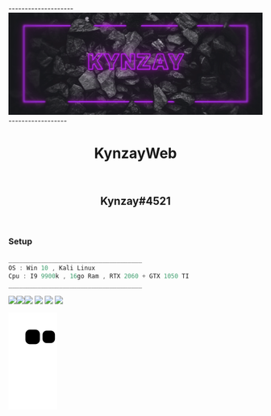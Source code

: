 --------------------[![Nity Web](banner.gif)](https://www.youtube.com/channel/UCigp_Ho8P3R3_D_zv5b8l3Q)------------------
<p>

<h1 align="center"><b>KynzayWeb</b></h1>
</p>

<br>
<h2 align="center"><b>Kynzay#4521</b></h1>
<br>

### Setup

```c#
_____________________________________
OS : Win 10 , Kali Linux
Cpu : I9 9900k , 16go Ram , RTX 2060 + GTX 1050 TI
_____________________________________
```

<p align='center'>
  <img align="left" src="https://github-readme-stats.vercel.app/api?username=kynzayweb&count_private=true&line_height=21&show_icons=true&hide_border=true&theme=midnight-purple"/>
<img align="left" src="https://github-readme-stats.vercel.app/api/top-langs/?username=kynzayweb&layout=compact&card_width=445&hide_border=true&theme=midnight-purple"/>
</p>
<div> 
  <a href="https://www.youtube.com/channel/UCigp_Ho8P3R3_D_zv5b8l3Q" target="_blank"><img src="https://img.shields.io/badge/YouTube-FF0000?style=for-the-badge&logo=youtube&logoColor=white" target="_blank"></a>
 <a href="https://instagram.com/oxuwi" target="_blank"><img src="https://img.shields.io/badge/-Instagram-%23E4405F?style=for-the-badge&logo=instagram&logoColor=white" target="_blank"></a>
 <a href="https://discord.gg/xiw" target="_blank"><img src="https://img.shields.io/badge/Discord-7289DA?style=for-the-badge&logo=discord&logoColor=white" target="_blank"></a> 
  <a href = "mail:nity.web@yandex.com"><img src="https://img.shields.io/badge/-Gmail-%23333?style=for-the-badge&logo=gmail&logoColor=white" target="_blank"></a>
 
  ![Snake animation](https://github.com/rafaballerini/rafaballerini/blob/output/github-contribution-grid-snake.svg)
 
</div>

